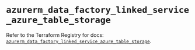 # `azurerm_data_factory_linked_service_azure_table_storage`

Refer to the Terraform Registry for docs: [`azurerm_data_factory_linked_service_azure_table_storage`](https://registry.terraform.io/providers/hashicorp/azurerm/4.50.0/docs/resources/data_factory_linked_service_azure_table_storage).
